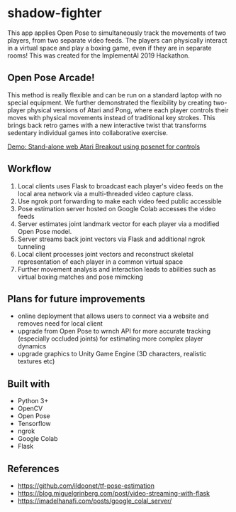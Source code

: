 # shadow-fighter
This app applies Open Pose to simultaneously track the movements of two players, from two separate video feeds. 
The players can physically interact in a virtual space and play a boxing game, even if they are in separate rooms!
This was created for the ImplementAI 2019 Hackathon.

## Open Pose Arcade!
This method is really flexible and can be run on a standard laptop with no special equipment. We further demonstrated the flexibility by creating two-player physical versions of Atari and Pong, where each player controls their moves with physical movements instead of traditional key strokes. This brings back retro games with a new interactive twist that transforms sedentary individual games into collaborative exercise.

[Demo: Stand-alone web Atari Breakout using posenet for controls](https://atari-posenet.firebaseapp.com)

## Workflow
1. Local clients uses Flask to broadcast each player's video feeds on the local area network via a multi-threaded video capture class.
2. Use ngrok port forwarding to make each video feed public accessible
3. Pose estimation server hosted on Google Colab accesses the video feeds
4. Server estimates joint landmark vector for each player via a modified Open Pose model.
5. Server streams back joint vectors via Flask and additional ngrok tunneling
6. Local client processes joint vectors and reconstruct skeletal representation of each player in a common virtual space
7. Further movement analysis and interaction leads to abilities such as virtual boxing matches and pose mimcking

## Plans for future improvements
* online deployment that allows users to connect via a website and removes need for local client
* upgrade from Open Pose to wrnch API for more accurate tracking (especially occluded joints) for estimating more complex player dynamics
* upgrade graphics to Unity Game Engine (3D characters, realistic textures etc)

## Built with
* Python 3+
* OpenCV
* Open Pose
* Tensorflow
* ngrok
* Google Colab
* Flask

## References
* https://github.com/ildoonet/tf-pose-estimation
* https://blog.miguelgrinberg.com/post/video-streaming-with-flask
* https://imadelhanafi.com/posts/google_colal_server/
